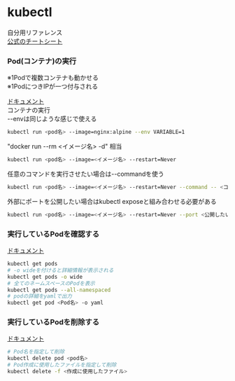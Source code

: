 # kubectl

自分用リファレンス  
[公式のチートシート](https://kubernetes.io/docs/reference/kubectl/cheatsheet/)

### Pod(コンテナ)の実行

※1Podで複数コンテナも動かせる  
※1PodにつきIPが一つ付与される

[ドキュメント](https://kubernetes.io/docs/reference/generated/kubectl/kubectl-commands#run)  
コンテナの実行  
--envは同じような感じで使える

```bash
kubectl run <pod名> --image=nginx:alpine --env VARIABLE=1
```

"docker run --rm <イメージ名> -d" 相当  

```bash
kubectl run <pod名> --image=<イメージ名> --restart=Never
```

任意のコマンドを実行させたい場合は--commandを使う
```bash
kubectl run <pod名> --image=<イメージ名> --restart=Never --command -- <コマンド名> <引数1> <引数2>
```

外部にポートを公開したい場合はkubectl exposeと組み合わせる必要がある
```bash
kubectl run <pod名> --image=<イメージ名> --restart=Never --port <公開したいコンテナのポート番号>
```


### 実行しているPodを確認する

[ドキュメント](https://kubernetes.io/docs/reference/generated/kubectl/kubectl-commands#get)

```bash
kubectl get pods
# -o wideを付けると詳細情報が表示される
kubectl get pods -o wide
# 全てのネームスペースのPodを表示
kubectl get pods --all-namespaced
# podの詳細をyamlで出力
kubectl get pod <Pod名> -o yaml
```

### 実行しているPodを削除する

[ドキュメント](https://kubernetes.io/docs/reference/generated/kubectl/kubectl-commands#delete)

```bash
# Pod名を指定して削除
kubectl delete pod <pod名>
# Pod作成に使用したファイルを指定して削除
kubectl delete -f <作成に使用したファイル>
```
